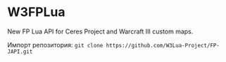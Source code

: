 # W3FPLua
New FP Lua API for Ceres Project and Warcraft III custom maps.

Импорт репозитория: `git clone https://github.com/W3Lua-Project/FP-JAPI.git`